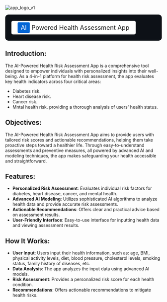 ![app_logo_v1](https://github.com/akthammomani/AI_powered_health_risk_assessment_app/assets/67468718/85a3c50b-710c-40a4-8085-9aa19715a039)

<div style="background-color: #0D1117; padding: 20px; border-radius: 10px;">
  <span style="background-color: #ffffff; padding: 10px 20px; border-radius: 5px; display: inline-block; font-size: 20px;">
    <span style="background-color: #0366d6; color: white; padding: 5px 10px; border-radius: 3px;">AI</span>
    Powered Health Assessment App
  </span>
</div>



## **Introduction**:

The AI-Powered Health Risk Assessment App is a comprehensive tool designed to empower individuals with personalized insights into their well-being. As a 4-in-1 platform for health risk assessment, the app evaluates key health indicators across four critical areas:
* Diabetes risk.
* Heart disease risk.
* Cancer risk.
* Mntal health risk.
providing a thorough analysis of users' health status.

## **Objectives**: 

The AI-Powered Health Risk Assessment App aims to provide users with tailored risk scores and actionable recommendations, helping them take proactive steps toward a healthier life. Through easy-to-understand assessments and preventive measures, all powered by advanced AI and modeling techniques, the app makes safeguarding your health accessible and straightforward.

## **Features:**

* **Personalized Risk Assessment**: Evaluates individual risk factors for diabetes, heart disease, cancer, and mental health.
* **Advanced AI Modeling**: Utilizes sophisticated AI algorithms to analyze health data and provide accurate risk assessments.
* **Actionable Recommendations**: Offers clear and practical advice based on assessment results.
*  **User-Friendly Interface**: Easy-to-use interface for inputting health data and viewing assessment results.

## **How It Works:**

* **User Input**: Users input their health information, such as: age, BMI, physical activity levels, diet, blood pressure, cholesterol levels, smoking status, family history of diseases, etc.
* **Data Analysis**: The app analyzes the input data using advanced AI models.
* **Risk Assessment**: Provides a personalized risk score for each health condition.
* **Recommendations**: Offers actionable recommendations to mitigate health risks.


